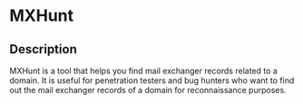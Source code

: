 # MXHunt

## Description
MXHunt is a tool that helps you find mail exchanger records related to a domain. It is useful for penetration testers and bug hunters who want to find out the mail exchanger records of a domain for reconnaissance purposes.
